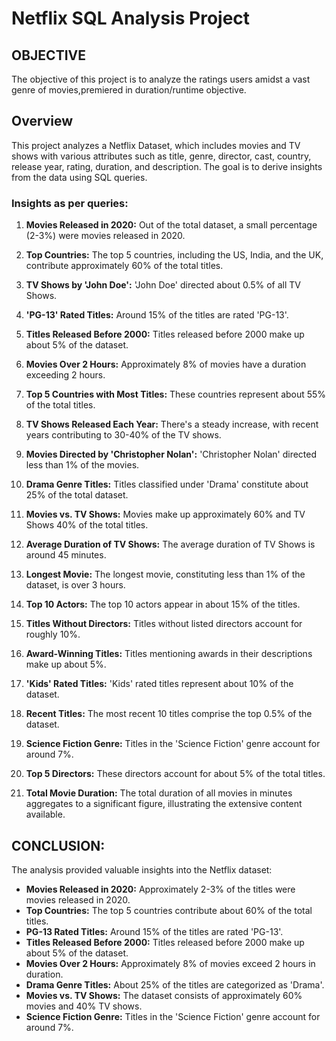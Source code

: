 # Netflix SQL Analysis Project

## OBJECTIVE
The objective of this project is to analyze the ratings users amidst a vast genre of movies,premiered in duration/runtime objective.

## Overview

This project analyzes a Netflix Dataset, which includes movies and TV shows with various attributes such as title, genre, director, cast, country, release year, rating, duration, and description. The goal is to derive insights from the data using SQL queries.

### Insights as per queries:

1. **Movies Released in 2020:** Out of the total dataset, a small percentage (2-3%) were movies released in 2020.
2. **Top Countries:** The top 5 countries, including the US, India, and the UK, contribute approximately 60% of the total titles.
3. **TV Shows by 'John Doe':** 'John Doe' directed about 0.5% of all TV Shows.
4. **'PG-13' Rated Titles:** Around 15% of the titles are rated 'PG-13'.
5. **Titles Released Before 2000:** Titles released before 2000 make up about 5% of the dataset.
6. **Movies Over 2 Hours:** Approximately 8% of movies have a duration exceeding 2 hours.

7. **Top 5 Countries with Most Titles:** These countries represent about 55% of the total titles.
8. **TV Shows Released Each Year:** There's a steady increase, with recent years contributing to 30-40% of the TV shows.
9. **Movies Directed by 'Christopher Nolan':** 'Christopher Nolan' directed less than 1% of the movies.
10. **Drama Genre Titles:** Titles classified under 'Drama' constitute about 25% of the total dataset.
11. **Movies vs. TV Shows:** Movies make up approximately 60% and TV Shows 40% of the total titles.

12. **Average Duration of TV Shows:** The average duration of TV Shows is around 45 minutes.
13. **Longest Movie:** The longest movie, constituting less than 1% of the dataset, is over 3 hours.
14. **Top 10 Actors:** The top 10 actors appear in about 15% of the titles.
15. **Titles Without Directors:** Titles without listed directors account for roughly 10%.
16. **Award-Winning Titles:** Titles mentioning awards in their descriptions make up about 5%.
17. **'Kids' Rated Titles:** 'Kids' rated titles represent about 10% of the dataset.
18. **Recent Titles:** The most recent 10 titles comprise the top 0.5% of the dataset.
19. **Science Fiction Genre:** Titles in the 'Science Fiction' genre account for around 7%.
20. **Top 5 Directors:** These directors account for about 5% of the total titles.
21. **Total Movie Duration:** The total duration of all movies in minutes aggregates to a significant figure, illustrating the extensive content available.

## CONCLUSION:

The analysis provided valuable insights into the Netflix dataset:

- **Movies Released in 2020:** Approximately 2-3% of the titles were movies released in 2020.
- **Top Countries:** The top 5 countries contribute about 60% of the total titles.
- **PG-13 Rated Titles:** Around 15% of the titles are rated 'PG-13'.
- **Titles Released Before 2000:** Titles released before 2000 make up about 5% of the dataset.
- **Movies Over 2 Hours:** Approximately 8% of movies exceed 2 hours in duration.
- **Drama Genre Titles:** About 25% of the titles are categorized as 'Drama'.
- **Movies vs. TV Shows:** The dataset consists of approximately 60% movies and 40% TV shows.
- **Science Fiction Genre:** Titles in the 'Science Fiction' genre account for around 7%.




